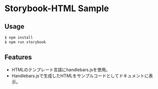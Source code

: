 # Storybook-HTML Sample

## Usage

```sh
$ npm install
$ npm run storybook
```

## Features

* HTMLのテンプレート言語にhandlebars.jsを使用。
* Handlebars.jsで生成したHTMLをサンプルコードとしてドキュメントに表示。